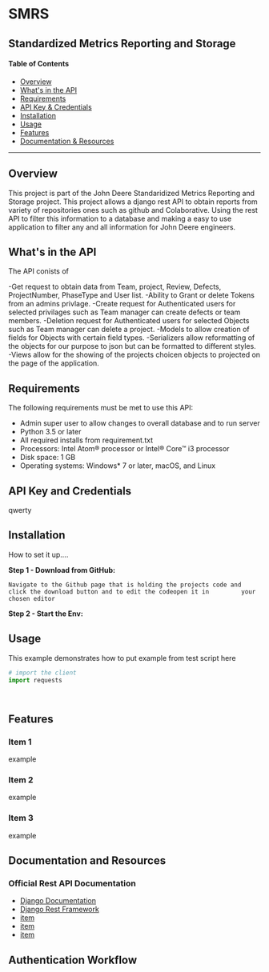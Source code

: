 # SMRS
## Standardized Metrics Reporting and Storage


#### Table of Contents

- [Overview](#overview)
- [What's in the API](#whats-in-the-api)
- [Requirements](#requirements)
- [API Key & Credentials](#api-key-and-credentials)
- [Installation](#installation)
- [Usage](#usage)
- [Features](#features)
- [Documentation & Resources](#documentation-and-resources)

---

## Overview

This project is part of the John Deere Standaridized Metrics Reporting and Storage project. This project allows a django rest API to obtain reports from variety of repositories ones such as github and Colaborative. Using the rest API to filter this information to a database and making a easy to use application to filter any and all information for John Deere engineers.

## What's in the API

The API conists of

-Get request to obtain data from Team, project, Review, Defects, ProjectNumber, PhaseType and User list.
-Ability to Grant or delete Tokens from an admins privlage.
-Create request for Authenticated users for selected privilages such as Team manager can create defects or team members.
-Deletion request for Authenticated users for selected Objects such as Team manager can delete a project.
-Models to allow creation of fields for Objects with certain field types.
-Serializers allow reformatting of the objects for our purpose to json but can be formatted to different styles.
-Views allow for the showing of the projects choicen objects to projected on the page of the application.


## Requirements

The following requirements must be met to use this API:

- Admin super user to allow changes to overall database and to run server
- Python 3.5 or later
- All required installs from requirement.txt
- Processors: Intel Atom® processor or Intel® Core™ i3 processor
- Disk space: 1 GB
- Operating systems: Windows* 7 or later, macOS, and Linux
## API Key and Credentials

qwerty

## Installation

How to set it up....

**Step 1 - Download from GitHub:**

    Navigate to the Github page that is holding the projects code and click the download button and to edit the codeopen it in         your chosen editor
    
**Step 2 - Start the Env:**

    

## Usage

This example demonstrates how to put example from test script here

```python
# import the client
import requests




```

## Features

### Item 1

example

### Item 2

example

### Item 3

example

## Documentation and Resources

### Official Rest API Documentation

- [Django Documentation](https://www.djangoproject.com/)
- [Django Rest Framework](https://www.django-rest-framework.org/)
- [item](put_link_here)
- [item](put_link_here)
- [item](put_link_here)

## Authentication Workflow


